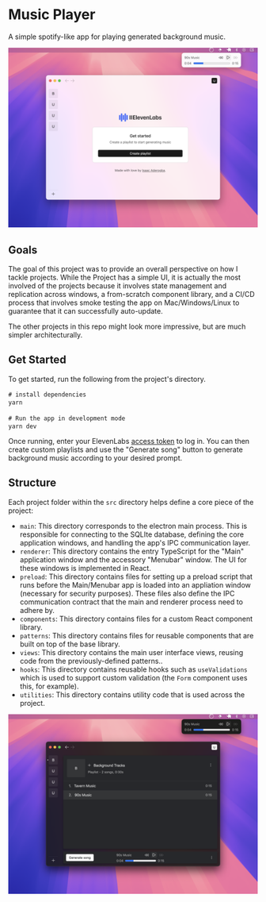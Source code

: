 # Music Player

A simple spotify-like app for playing generated background music.

![Header](site/light-player-home.png)

## Goals

The goal of this project was to provide an overall perspective on how I tackle projects. While the Project has a simple UI, it is actually the most involved of the projects because it involves state management and replication across windows, a from-scratch component library, and a CI/CD process that involves smoke testing the app on Mac/Windows/Linux to guarantee that it can successfully auto-update.

The other projects in this repo might look more impressive, but are much simpler architecturally.

## Get Started

To get started, run the following from the project's directory.

```
# install dependencies
yarn

# Run the app in development mode
yarn dev
```

Once running, enter your ElevenLabs [access token](https://elevenlabs.io/) to log in. You can then create custom playlists and use the "Generate song" button to generate background music according to your desired prompt.

## Structure

Each project folder within the `src` directory helps define a core piece of the project:

- `main`: This directory corresponds to the electron main process. This is responsible for connecting to the SQLIte database, defining the core application windows, and handling the app's IPC communication layer.
- `renderer`: This directory contains the entry TypeScript for the "Main" application window and the accessory "Menubar" window. The UI for these windows is implemented in React.
- `preload`: This directory contains files for setting up a preload script that runs before the Main/Menubar app is loaded into an appliation window (necessary for security purposes). These files also define the IPC communication contract that the main and renderer process need to adhere by.
- `components`: This directory contains files for a custom React component library.
- `patterns`: This directory contains files for reusable components that are built on top of the base library.
- `views`: This directory contains the main user interface views, reusing code from the previously-defined patterns..
- `hooks`: This directory contains reusable hooks such as `useValidations` which is used to support custom validation (the `Form` component uses this, for example).
- `utilities`: This directory contains utility code that is used across the project.

![Header](site/dark-player-generate.png)
